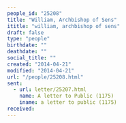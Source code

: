 ```yaml
---
people_id: "25208"
title: "William, Archbishop of Sens"
ititle: "william, archbishop of sens"
draft: false
type: "people"
birthdate: ""
deathdate: ""
social_title: ""
created: "2014-04-21"
modified: "2014-04-21"
url: "/people/25208.html"
sent:
  - url: letter/25207.html
    name: A letter to Public (1175)
    iname: a letter to public (1175)
received:
---
```

